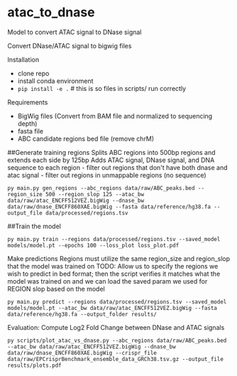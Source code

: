 # atac_to_dnase

Model to convert ATAC signal to DNase signal

Convert DNase/ATAC signal to bigwig files

Installation
- clone repo
- install conda environment
- `pip install -e .`  # this is so files in scripts/ run correctly

Requirements
- BigWig files (Convert from BAM file and normalized to sequencing depth)
- fasta file 
- ABC candidate regions bed file (remove chrM)

##Generate training regions
Splits ABC regions into 500bp regions and extends each side by 125bp 
Adds ATAC signal, DNase signal, and DNA sequence to each region
	- filter out regions that don't have both dnase and atac signal
	- filter out regions in unmappable regions (no sequence)
	
```
py main.py gen_regions --abc_regions data/raw/ABC_peaks.bed --region_size 500 --region_slop 125 --atac_bw data/raw/atac_ENCFF512VEZ.bigWig --dnase_bw data/raw/dnase_ENCFF860XAE.bigWig --fasta data/reference/hg38.fa --output_file data/processed/regions.tsv
```

##Train the model
```
py main.py train --regions data/processed/regions.tsv --saved_model models/model.pt --epochs 100 --loss_plot loss_plot.pdf
```

Make predictions
Regions must utilize the same region_size and region_slop that the model was trained on
TODO: Allow us to specify the regions we wish to predict in bed format; then the script verifies it matches what the model was trained on
		and we can load the saved param we used for REGION slop based on the model
```
py main.py predict --regions data/processed/regions.tsv --saved_model models/model.pt --atac_bw data/raw/atac_ENCFF512VEZ.bigWig --fasta data/reference/hg38.fa --output_folder results/
```

Evaluation:
Compute Log2 Fold Change between DNase and ATAC signals
```
py scripts/plot_atac_vs_dnase.py --abc_regions data/raw/ABC_peaks.bed --atac_bw data/raw/atac_ENCFF512VEZ.bigWig --dnase_bw data/raw/dnase_ENCFF860XAE.bigWig --crispr_file data/raw/EPCrisprBenchmark_ensemble_data_GRCh38.tsv.gz --output_file results/plots.pdf
```

